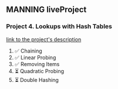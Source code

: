 ## MANNING liveProject


### Project 4. Lookups with Hash Tables
[link to the project's description](https://www.manning.com/liveproject/lookups-with-hash-tables)

1. ✅ Chaining
2. ✅ Linear Probing
3. ✅ Removing Items
4. ⏳ Quadratic Probing
5. ⏳ Double Hashing